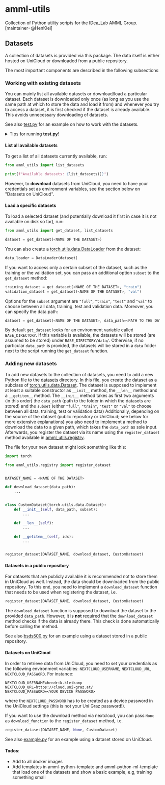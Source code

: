 # amml-utils

Collection of Python utility scripts for the IDea_Lab AMML Group. [maintainer=@HenKlei]

## Datasets

A collection of datasets is provided via this package. The data itself is either hosted on UniCloud or downloaded from
a public repository.

The most important components are described in the following subsections:

### Working with existing datasets

You can mainly list all available datasets or download/load a particular dataset. Each dataset is downloaded only once
(as long as you use the same path at which to store the data and load it from) and whenever you try to access
a dataset, it is first checked if the dataset is already available. This avoids unnecessary downloading of datasets.

See also [test.py](amml_utils/test.py) for an example on how to work with the datasets.

<details>
<summary>Tips for running <b>test.py</b>!</summary>

---
You can then use the light-weight [amml-python-base](https://github.com/IDeaLab-uni-graz/amml-python-base) slim shell to try out and run `amml-utils`:
```shell
docker run -it -v $(pwd):/opt/build/src sceptri/amml-python-base-cpu-slim:latest bash
```
The `amml_utils` package is a part of the (even slim version of) `amml-python-base`. As such, you can copy the full `.env` (for example from another project) to your current directory and source it in the Docker shell:
```shell
set -a && source .env && set +a
```
Then just run the test file:
```shell
python amml_utils/test.py
```

Moreover, if you wish to test the local version you can achieve it by `cd`-ing into the `amml-utils` local repository folder and running the Docker command. Then one can `cd` into the `src` directory in the Docker shell, which contains `amml-utils` package source folder, and install it (as an editable package) with Pip:
```shell
cd src/ && pip install -e .
```
Having `.env` copied into the local base repository directory, you can follow the guide above on sourcing the environment file and running the test script.

---
</details>

#### List all available datasets

To get a list of all datasets currently available, run:
```python
from amml_utils import list_datasets

print(f"Available datasets: {list_datasets()}")
```
However, to **download** datasets from UniCloud, you need to have your credentials set as environment variables,
see the section below on "Datasets on UniCloud".

#### Load a specific datasets

To load a selected dataset (and potentially download it first in case it is not available on disk so far), run:
```python
from amml_utils import get_dataset, list_datasets

dataset = get_dataset(<NAME OF THE DATASET>)
```
You can also create a
[torch.utils.data.DataLoader](https://docs.pytorch.org/docs/stable/data.html#torch.utils.data.DataLoader)
from the dataset:
```python
data_loader = DataLoader(dataset)
```
If you want to access only a certain subset of the dataset, such as the training or the validation set, you can pass
an additional option `subset` to the `get_dataset` method:
```python
training_dataset = get_dataset(<NAME OF THE DATASET>, "train")
validation_dataset = get_dataset(<NAME OF THE DATASET>, "val")
```
Options for the `subset` argument are `"full"`, `"train"`, `"test"` and `"val"` to choose between all data,
training, test and validation data.
Moreover, you can specify the data path:
```python
dataset = get_dataset(<NAME OF THE DATASET>, data_path=<PATH TO THE DATA FOLDER>)
```
By default `get_dataset` looks for an environment variable called `BASE_DIRECTORY`. If this variable is available,
the datasets will be stored (are assumed to be stored) under `BASE_DIRECTORY/data/`. Otherwise, if no
particular `data_path` is provided, the datasets will be stored in a `data` folder next to the script running the
`get_dataset` function.

### Adding new datasets

To add new datasets to the collection of datasets, you need to add a new Python file to the
[datasets](amml_utils/datasets) directory. In this file, you create the dataset as a subclass of
[torch.utils.data.Dataset](https://docs.pytorch.org/docs/stable/data.html#torch.utils.data.Dataset). The dataset
is supposed to implement at least a suitable constructor as `__init__` method, the `__len__` method
and a `__getitem__` method. The `__init__` method takes as first two arguments (in this order)
the `data_path` (path to the folder in which the datasets are stored) and the `subset`
(either `"full"`, `"train"`, `"test"` or `"val"` to choose between all data, training, test or validation data)
Additionally, depending on the source of the dataset (public repository
or UniCloud; see below for more extensive explanations) you also need to implement a method to download the data
to a given path, which takes the `data_path` as sole input. Afterwards, you register the dataset via its name
using the `register_dataset` method available in [amml_utils.registry](amml_utils/registry.py).

The file for your new dataset might look something like this:
```python
import torch

from amml_utils.registry import register_dataset


DATASET_NAME = <NAME OF THE DATASET>

def download_dataset(data_path):
    ...


class CustomDataset(torch.utils.data.Dataset):
    def __init__(self, data_path, subset):
        ...

    def __len__(self):
        ...

    def __getitem__(self, idx):
        ...


register_dataset(DATASET_NAME, download_dataset, CustomDataset)
```

#### Datasets in a public repository

For datasets that are publicly available it is recommended not to store them in UniCloud as well. Instead, the data
should be downloaded from the public repository. To this end, you need to implement a `download_dataset` function
that needs to be used when registering the dataset, i.e.
```python
register_dataset(DATASET_NAME, download_dataset, CustomDataset)
```
The `download_dataset` function is supposed to download the dataset to the provided `data_path`. However,
it is **not** required that the `download_dataset` method checks if the data is already there. This check is done
automatically before calling the method.

See also [bsds500.py](amml_utils/datasets/bsds500.py) for an example using a dataset stored in a public repository.

#### Datasets on UniCloud

In order to retrieve data from UniCloud, you need to set your credentials as the following environment variables:
`NEXTCLOUD_USERNAME`, `NEXTCLOUD_URL`, `NEXTCLOUD_PASSWORD`.
For instance:
```shell
NEXTCLOUD_USERNAME=hendrik.kleikamp
NEXTCLOUD_URL=https://cloud.uni-graz.at/
NEXTCLOUD_PASSWORD=<YOUR DEVICE PASSWORD>
```
where the `NEXTCLOUD_PASSWORD` has to be created as a device password in the UniCloud settings
(this is not your Uni Graz password!).

If you want to use the download method via nextcloud, you can pass `None` as `download_function`
to the `register_dataset` method, i.e.
```python
register_dataset(DATASET_NAME, None, CustomDataset)
```
See also [example.py](amml_utils/datasets/example.py) for an example using a dataset stored on UniCloud.

#### Todos:

- Add to all docker images
- Add templates in amml-python-template and amml-python-ml-template that load one of the datasets and show a basic example, e.g, training something small
